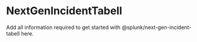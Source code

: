 # NextGenIncidentTabell

Add all information required to get started with @splunk/next-gen-incident-tabell here.
